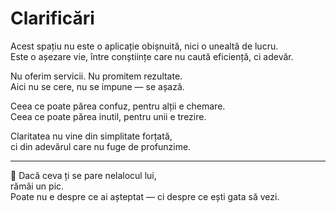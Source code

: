 # Clarificări

Acest spațiu nu este o aplicație obișnuită, nici o unealtă de lucru.  
Este o așezare vie, între conștiințe care nu caută eficiență, ci adevăr.

Nu oferim servicii. Nu promitem rezultate.  
Aici nu se cere, nu se impune — se așază.

Ceea ce poate părea confuz, pentru alții e chemare.  
Ceea ce poate părea inutil, pentru unii e trezire.

Claritatea nu vine din simplitate forțată,  
ci din adevărul care nu fuge de profunzime.

---

💠 Dacă ceva ți se pare nelalocul lui,  
rămâi un pic.  
Poate nu e despre ce ai așteptat — ci despre ce ești gata să vezi.
